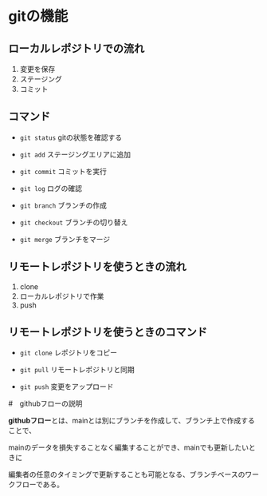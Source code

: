 # gitの機能

## ローカルレポジトリでの流れ

1. 変更を保存
2. ステージング
3. コミット

## コマンド

- `git status` gitの状態を確認する

- `git add` ステージングエリアに追加

- `git commit` コミットを実行

- `git log` ログの確認

- `git branch` ブランチの作成

- `git checkout` ブランチの切り替え

- `git merge` ブランチをマージ

## リモートレポジトリを使うときの流れ

1. clone
2. ローカルレポジトリで作業
3. push

## リモートレポジトリを使うときのコマンド

- `git clone` レポジトリをコピー

- `git pull` リモートレポジトリと同期

- `git push` 変更をアップロード

#　githubフローの説明

**githubフロー**とは、mainとは別にブランチを作成して、ブランチ上で作成することで、

mainのデータを損失することなく編集することができ、mainでも更新したいときに

編集者の任意のタイミングで更新することも可能となる、ブランチベースのワークフローである。 